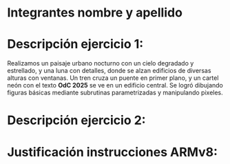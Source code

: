
# Integrantes nombre y apellido


# Descripción ejercicio 1: 

Realizamos un paisaje urbano nocturno con un cielo degradado y estrellado, y una luna con detalles, donde se alzan edificios de diversas alturas con ventanas. Un tren cruza un puente en primer plano, y un cartel neón con el texto **OdC 2025** se ve en un edificio central. Se logró dibujando figuras básicas mediante subrutinas parametrizadas y manipulando pixeles.



# Descripción ejercicio 2:



# Justificación instrucciones ARMv8:
